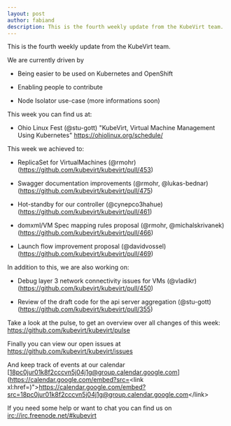 ```yaml
---
layout: post
author: fabiand
description: This is the fourth weekly update from the KubeVirt team.
---
```

This is the fourth weekly update from the KubeVirt team.

We are currently driven by

-   Being easier to be used on Kubernetes and OpenShift

-   Enabling people to contribute

-   Node Isolator use-case (more informations soon)

This week you can find us at:

-   Ohio Linux Fest (@stu-gott) "KubeVirt, Virtual Machine Management
    Using Kubernetes" <https://ohiolinux.org/schedule/>

This week we achieved to:

-   ReplicaSet for VirtualMachines (@rmohr)
    (<https://github.com/kubevirt/kubevirt/pull/453>)

-   Swagger documentation improvements (@rmohr, @lukas-bednar)
    (<https://github.com/kubevirt/kubevirt/pull/475>)

-   Hot-standby for our controller (@cynepco3hahue)
    (<https://github.com/kubevirt/kubevirt/pull/461>)

-   domxml/VM Spec mapping rules proposal (@rmohr, @michalskrivanek)
    (<https://github.com/kubevirt/kubevirt/pull/466>)

-   Launch flow improvement proposal (@davidvossel)
    (<https://github.com/kubevirt/kubevirt/pull/469>)

In addition to this, we are also working on:

-   Debug layer 3 network connectivity issues for VMs (@vladikr)
    (<https://github.com/kubevirt/kubevirt/pull/450>)

-   Review of the draft code for the api server aggregation (@stu-gott)
    (<https://github.com/kubevirt/kubevirt/pull/355>)

Take a look at the pulse, to get an overview over all changes of this
week: <https://github.com/kubevirt/kubevirt/pulse>

Finally you can view our open issues at
<https://github.com/kubevirt/kubevirt/issues>

And keep track of events at our calendar
[18pc0jur01k8f2cccvn5j04j1g@group.calendar.google.com](https://calendar.google.com/embed?src=<link xl:href=)"&gt;https://calendar.google.com/embed?src=<18pc0jur01k8f2cccvn5j04j1g@group.calendar.google.com>&lt;/link&gt;

If you need some help or want to chat you can find us on
<irc://irc.freenode.net/#kubevirt>
